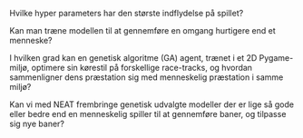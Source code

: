 Hvilke hyper parameters har den største indflydelse på spillet?

Kan man træne modellen til at gennemføre en omgang hurtigere end et menneske?

I hvilken grad kan en genetisk algoritme (GA) agent, trænet i et 2D Pygame-miljø, optimere sin kørestil på forskellige race-tracks, og hvordan sammenligner dens præstation sig med menneskelig præstation i samme miljø?

Kan vi med NEAT frembringe genetisk udvalgte modeller der er lige så gode eller bedre end en menneskelig spiller til at gennemføre baner, og tilpasse sig nye baner?